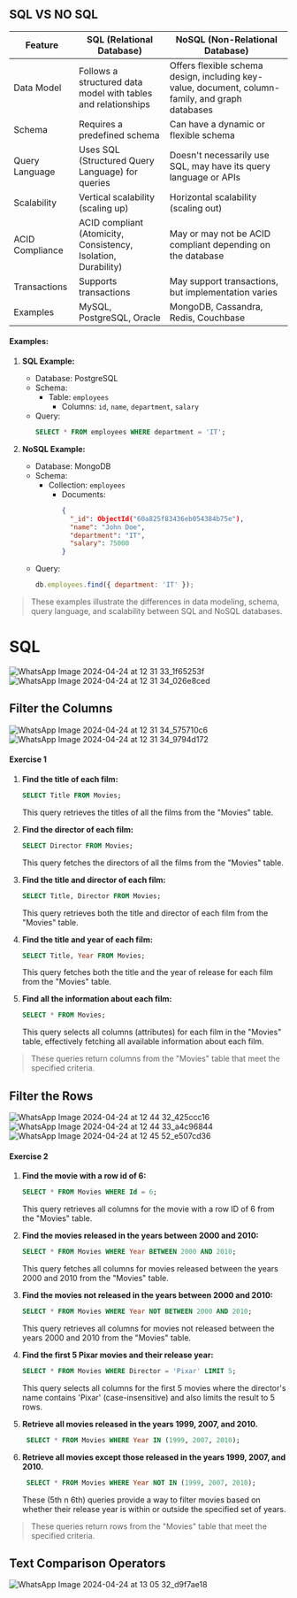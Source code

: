 ## SQL VS NO SQL

| Feature                      | SQL (Relational Database)                                      | NoSQL (Non-Relational Database)                        |
|------------------------------|----------------------------------------------------------------|---------------------------------------------------------|
| Data Model                   | Follows a structured data model with tables and relationships | Offers flexible schema design, including key-value, document, column-family, and graph databases |
| Schema                       | Requires a predefined schema                                    | Can have a dynamic or flexible schema                    |
| Query Language               | Uses SQL (Structured Query Language) for queries               | Doesn't necessarily use SQL, may have its query language or APIs |
| Scalability                  | Vertical scalability (scaling up)                               | Horizontal scalability (scaling out)                     |
| ACID Compliance              | ACID compliant (Atomicity, Consistency, Isolation, Durability) | May or may not be ACID compliant depending on the database |
| Transactions                 | Supports transactions                                           | May support transactions, but implementation varies       |
| Examples                     | MySQL, PostgreSQL, Oracle                                      | MongoDB, Cassandra, Redis, Couchbase                     |


#### Examples:

1. **SQL Example:**
   - Database: PostgreSQL
   - Schema: 
     - Table: `employees`
       - Columns: `id`, `name`, `department`, `salary`
   - Query: 
     ```sql
     SELECT * FROM employees WHERE department = 'IT';
     ```

2. **NoSQL Example:**
   - Database: MongoDB
   - Schema:
     - Collection: `employees`
       - Documents:
         ```json
         {
           "_id": ObjectId("60a825f83436eb054384b75e"),
           "name": "John Doe",
           "department": "IT",
           "salary": 75000
         }
         ```
   - Query:
     ```javascript
     db.employees.find({ department: 'IT' });
     ```

> These examples illustrate the differences in data modeling, schema, query language, and scalability between SQL and NoSQL databases.


# SQL

![WhatsApp Image 2024-04-24 at 12 31 33_1f65253f](https://github.com/nandini-gangrade/Hexaware-Python-Training/assets/87817417/fb1c4bd4-5bc3-4f72-bfbf-763c2bff7a57)
![WhatsApp Image 2024-04-24 at 12 31 34_026e8ced](https://github.com/nandini-gangrade/Hexaware-Python-Training/assets/87817417/945fab13-940f-4d15-b819-f110da3a2e62)

## Filter the Columns

![WhatsApp Image 2024-04-24 at 12 31 34_575710c6](https://github.com/nandini-gangrade/Hexaware-Python-Training/assets/87817417/6727dbf1-6dbc-4c59-9501-a367d5ba66c6)
![WhatsApp Image 2024-04-24 at 12 31 34_9794d172](https://github.com/nandini-gangrade/Hexaware-Python-Training/assets/87817417/840f6354-9d43-4bf9-98b5-fa2bfe2f7686)

#### Exercise 1 

1. **Find the title of each film:**
   ```sql
   SELECT Title FROM Movies;
   ```
   This query retrieves the titles of all the films from the "Movies" table.

2. **Find the director of each film:**
   ```sql
   SELECT Director FROM Movies;
   ```
   This query fetches the directors of all the films from the "Movies" table.

3. **Find the title and director of each film:**
   ```sql
   SELECT Title, Director FROM Movies;
   ```
   This query retrieves both the title and director of each film from the "Movies" table.

4. **Find the title and year of each film:**
   ```sql
   SELECT Title, Year FROM Movies;
   ```
   This query fetches both the title and the year of release for each film from the "Movies" table.

5. **Find all the information about each film:**
   ```sql
   SELECT * FROM Movies;
   ```
   This query selects all columns (attributes) for each film in the "Movies" table, effectively fetching all available information about each film.

> These queries return columns from the "Movies" table that meet the specified criteria.

## Filter the Rows

![WhatsApp Image 2024-04-24 at 12 44 32_425ccc16](https://github.com/nandini-gangrade/Hexaware-Python-Training/assets/87817417/14694446-088a-4fce-a594-26834e960e9a)
![WhatsApp Image 2024-04-24 at 12 44 33_a4c96844](https://github.com/nandini-gangrade/Hexaware-Python-Training/assets/87817417/29c03576-6541-4bfa-be78-64074915bacd)
![WhatsApp Image 2024-04-24 at 12 45 52_e507cd36](https://github.com/nandini-gangrade/Hexaware-Python-Training/assets/87817417/13572ac7-e919-460e-8022-efbf62281e2f)

#### Exercise 2

1. **Find the movie with a row id of 6:**
   ```sql
   SELECT * FROM Movies WHERE Id = 6;
   ```
   This query retrieves all columns for the movie with a row ID of 6 from the "Movies" table.

2. **Find the movies released in the years between 2000 and 2010:**
   ```sql
   SELECT * FROM Movies WHERE Year BETWEEN 2000 AND 2010;
   ```
   This query fetches all columns for movies released between the years 2000 and 2010 from the "Movies" table.

3. **Find the movies not released in the years between 2000 and 2010:**
   ```sql
   SELECT * FROM Movies WHERE Year NOT BETWEEN 2000 AND 2010;
   ```
   This query retrieves all columns for movies not released between the years 2000 and 2010 from the "Movies" table.

4. **Find the first 5 Pixar movies and their release year:**
   ```sql
   SELECT * FROM Movies WHERE Director = 'Pixar' LIMIT 5;
   ```
   This query selects all columns for the first 5 movies where the director's name contains 'Pixar' (case-insensitive) and also limits the result to 5 rows.

5. **Retrieve all movies released in the years 1999, 2007, and 2010.**
   ```sql
    SELECT * FROM Movies WHERE Year IN (1999, 2007, 2010);
   ```

6. **Retrieve all movies except those released in the years 1999, 2007, and 2010.**
   ```sql
    SELECT * FROM Movies WHERE Year NOT IN (1999, 2007, 2010);
   ```
   These (5th n 6th) queries provide a way to filter movies based on whether their release year is within or outside the specified set of years.

> These queries return rows from the "Movies" table that meet the specified criteria.

## Text Comparison Operators
![WhatsApp Image 2024-04-24 at 13 05 32_d9f7ae18](https://github.com/nandini-gangrade/Hexaware-Python-Training/assets/87817417/f9ed886d-630f-4ada-bd5a-4b51b373198c)
